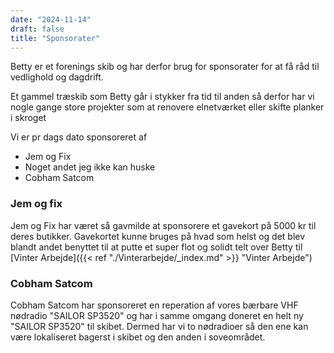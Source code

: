 ```yaml
---
date: "2024-11-14"
draft: false
title: "Sponsorater"
---
```


Betty er et forenings skib og har derfor brug for sponsorater for at få råd til vedlighold og dagdrift.

Et gammel træskib som Betty går i stykker fra tid til anden så derfor har vi nogle gange store projekter som at renovere elnetværket eller skifte planker i skroget

Vi er pr dags dato sponsoreret af

- Jem og Fix
- Noget andet jeg ikke kan huske
- Cobham Satcom

### Jem og fix

Jem og Fix har været så gavmilde at sponsorere et gavekort på 5000 kr til deres butikker. Gavekortet kunne bruges på hvad som helst og det blev blandt andet benyttet til at putte et super flot og solidt telt over Betty til [Vinter Arbejde]({{< ref "./Vinterarbejde/_index.md" >}} "Vinter Arbejde")

### Cobham Satcom

Cobham Satcom har sponsoreret en reperation af vores bærbare VHF nødradio "SAILOR SP3520" og har i samme omgang doneret en helt ny "SAILOR SP3520" til skibet. Dermed har vi to nødradioer så den ene kan være lokaliseret bagerst i skibet og den anden i soveområdet.
